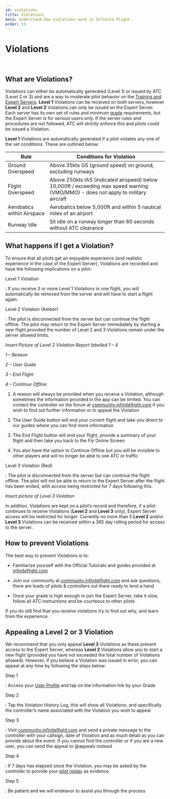 ```yaml
---
id: violations
title: Violations
meta: Understand how Violations work in Infinite Flight.
order: 13
---
```


# Violations

​               

## What are Violations?

 

Violations can either be automatically generated (Level 1) or issued by ATC (Level 2 or 3) and are a way to moderate pilot behavior on the [Training and Expert Servers](/guide/getting-started/home-screen/fly-online#server). **Level 1** Violations can be received on both servers, however **Level 2** and **Level 3** Violations can only be issued on the Expert Server. Each server has its own set of rules and minimum [grade](/guide/getting-started/home-screen/user-profile#user-profile) requirements, but the Expert Server is for serious users only. If the server rules and procedures are not followed, ATC will strictly enforce this and pilots could be issued a Violation. 

 

**Level 1** Violations are automatically generated if a pilot violates any one of the set conditions. These are outlined below:

 


| Rule                       | Conditions for Violation                                     |
| -------------------------- | ------------------------------------------------------------ |
| Ground Overspeed           | Above 35kts GS (ground speed) on ground, excluding runways   |
| Flight Overspeed           | Above 250kts IAS (indicated airspeed) below 10,000ft / exceeding max speed warning (VMO/MMO) - does not apply to military aircraft |
| Aerobatics within Airspace | Aerobatics below 5,000ft and within 5 nautical miles of an airport |
| Runway Idle                | Sit idle on a runway longer than 60 seconds without ATC clearance |



## What happens if I get a Violation?

 

To ensure that all pilots get an enjoyable experience (and realistic experience in the case of the Expert Server), Violations are recorded and have the following implications on a pilot:



Level 1 Violation

: If you receive 3 or more Level 1 Violations in one flight, you will automatically be removed from the server and will have to start a flight again.



Level 2 Violation (Amber)

: The pilot is disconnected from the server but can continue the flight offline. The pilot may return to the Expert Server immediately by starting a new flight provided the number of Level 2 and 3 Violations remain under the server allowed limits.

 

*Insert Picture of Level 2 Violation Report labelled 1 – 4*

 

*1 – Reason*

*2 – User Guide*

*3 – End Flight*

*4 – Continue Offline*

 

1. A reason will always be provided when you receive a Violation, although sometimes the information provided in the app can be limited. You can contact the controller on the forum at [community.infiniteflight.com](https://community.infiniteflight.com/) if you wish to find out further information or to appeal the Violation

 

2. The User Guide button will end your current flight and take you direct to our guides where you can find more information

 

3. The End Flight button will end your flight, provide a summary of your flight and then take you back to the Fly Online Screen

 

4. You also have the option to Continue Offline but you will be invisible to other players and will no longer be able to see ATC or traffic



Level 3 Violation (Red)

: The pilot is disconnected from the server but can continue the flight offline. The pilot will not be able to return to the Expert Server after the flight has been ended, with access being restricted for 7 days following this.



*Insert picture of Level 3 Violation*

 

In addition, Violations are kept on a pilot’s record and therefore, if a pilot continues to receive Violations (**Level 2** and **Level 3** only), Expert Server access will be restricted for longer. Currently no more than 5 **Level 2** and/or **Level 3** Violations can be received within a 365 day rolling period for access to the server.

 

## How to prevent Violations

 

The best way to prevent Violations is to:

 

* Familiarize yourself with the Official Tutorials and guides provided at [infiniteflight.com](/guide)

* Join our community at [community.infiniteflight.com](https://community.infiniteflight.com/) and ask questions, there are loads of pilots & controllers out there ready to lend a hand

* Once your grade is high enough to join the Expert Server, take it slow, follow all ATC instructions and be courteous to other pilots

 

If you do still find that you receive violations try to find out why, and learn from the experience.

 

## Appealing a Level 2 or 3 Violation

 

We recommend that you only appeal **Level 3** Violations as these prevent access to the Expert Server, whereas **Level 2** Violations allow you to start a new flight (provided you have not exceeded the total number of Violations allowed). However, if you believe a Violation was issued in error, you can appeal at any time by following the steps below:

 

Step 1

: Access your [User Profile](/guide/getting-started/home-screen/user-profile#user-profile) and tap on the information link by your Grade

 

Step 2

: Tap the Violation History Log, this will show all Violations, and specifically the controller’s name associated with the Violation you wish to appeal

 

Step 3

: Visit [community.infiniteflight.com](https://community.infiniteflight.com/) and send a private message to the controller with your callsign, date of Violation and as much detail as you can provide about the event. If you cannot find the controller or if you are a new user, you can send the appeal to @appeals instead

 

Step 4

: If 7 days has elapsed since the Violation, you may be asked by the controller to provide your [pilot replay](/guide/getting-started/home-screen/replays#pilot-replays) as evidence

 

Step 5

: Be patient and we will endeavor to assist you through the process

 

 
